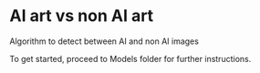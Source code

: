 # AI art vs non AI art
 Algorithm to detect between AI and non AI images

To get started, proceed to Models folder for further instructions.
